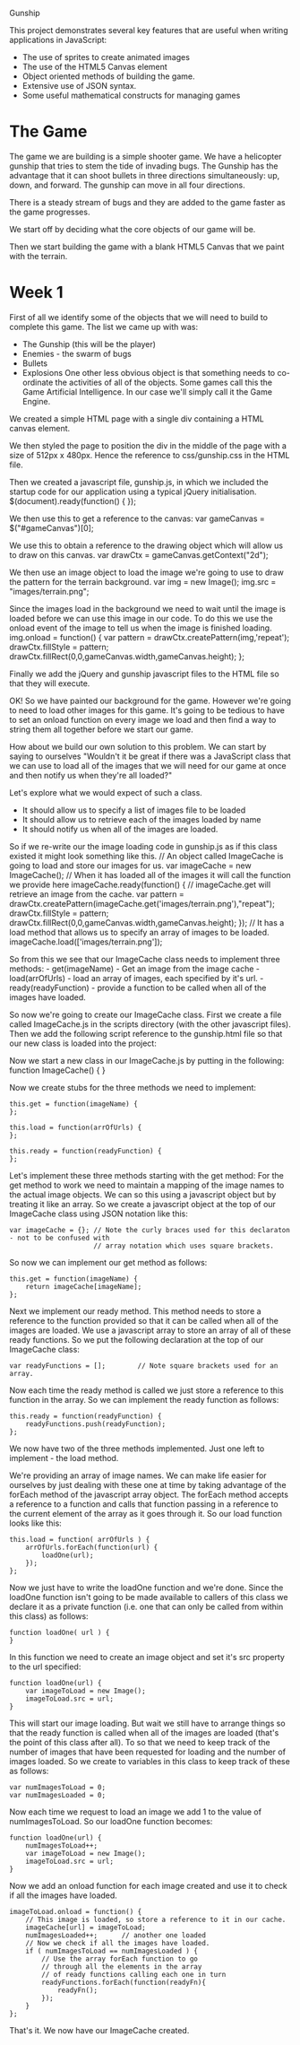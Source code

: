 Gunship

This project demonstrates several key features that are useful when writing applications in JavaScript:
- The use of sprites to create animated images
- The use of the HTML5 Canvas element
- Object oriented methods of building the game.
- Extensive use of JSON syntax.
- Some useful mathematical constructs for managing games

The Game
========
The game we are building is a simple shooter game. We have a helicopter gunship that tries to stem the
tide of invading bugs. The Gunship has the advantage that it can shoot bullets in three directions simultaneously:
up, down, and forward. The gunship can move in all four directions.

There is a steady stream of bugs and they are added to the game faster as the game progresses.

We start off by deciding what the core objects of our game will be.

Then we start building the game with a blank HTML5 Canvas that we paint with the terrain.

Week 1
======== 
First of all we identify some of the objects that we will need to build to complete this game.
The list we came up with was:
- The Gunship (this will be the player)
- Enemies - the swarm of bugs
- Bullets
- Explosions
One other less obvious object is that something needs to co-ordinate the activities of all of 
the objects. Some games call this the Game Artificial Intelligence. In our case we'll simply call 
it the Game Engine.

We created a simple HTML page with a single div containing a HTML canvas element.
	<html>
		<head>
			<title>Helicopter Gunship</title>
			<link rel="stylesheet" type="text/css" href="css/gunship.css"/>
		</head>
		<body>
		<div id="gameDiv">
			<canvas id="gameCanvas"/>
		</div>
		</body>
	</html>

We then styled the page to position the div in the middle of the page with a size of 512px x 480px.
Hence the reference to css/gunship.css in the HTML file.

Then we created a javascript file, gunship.js, in which we included the startup code for our application
using a typical jQuery initialisation.
	$(document).ready(function() {
	});
	
We then use this to get a reference to the canvas:
	var gameCanvas = $("#gameCanvas")[0];

We use this to obtain a reference to the drawing object which will allow us to draw on this canvas.
	var drawCtx = gameCanvas.getContext("2d");
	
We then use an image object to load the image we're going to use to draw the pattern for the terrain background.
	var img = new Image();
	img.src = "images/terrain.png";

Since the images load in the background we need to wait until the image is loaded before we can use this image
in our code. To do this we use the onload event of the image to tell us when the image is finished loading.
	img.onload = function() {
		var pattern = drawCtx.createPattern(img,'repeat');
		drawCtx.fillStyle = pattern;
		drawCtx.fillRect(0,0,gameCanvas.width,gameCanvas.height);
	};

Finally we add the jQuery and gunship javascript files to the HTML file so that they will execute.
<head>
	<script src="scripts/jquery-1.10.2.min.js" type="text/javascript"></script>
	<script src="scripts/Gunship.js" type="text/javascript"></script>
</head>

OK! So we have painted our background for the game. However we're going to need to load other images for this game.
It's going to be tedious to have to set an onload function on every image we load and then find a way to string them all
together before we start our game.

How about we build our own solution to this problem. We can start by saying to ourselves "Wouldn't it be great if there
was a JavaScript class that we can use to load all of the images that we will need for our game at once and then notify
us when they're all loaded?"

Let's explore what we would expect of such a class.
- It should allow us to specify a list of images file to be loaded
- It should allow us to retrieve each of the images loaded by name
- It should notify us when all of the images are loaded.

So if we re-write our the image loading code in gunship.js as if this class existed it might look something like this.
	// An object called ImageCache is going to load and store our images for us.
	var imageCache = new ImageCache();
	// When it has loaded all of the images it will call the function we provide here
	imageCache.ready(function() {
		// imageCache.get will retrieve an image from the cache.
		var pattern = drawCtx.createPattern(imageCache.get('images/terrain.png'),"repeat");
		drawCtx.fillStyle = pattern;
		drawCtx.fillRect(0,0,gameCanvas.width,gameCanvas.height);
		});
	// It has a load method that allows us to specify an array of images to be loaded.
	imageCache.load(['images/terrain.png']);

So from this we see that our ImageCache class needs to implement three methods:
	- get(imageName) - Get an image from the image cache
	- load(arrOfUrls) - load an array of images, each specified by it's url.
	- ready(readyFunction) - provide a function to be called when all of the images have loaded.
	
So now we're going to create our ImageCache class.
First we create a file called ImageCache.js in the scripts directory (with the other javascript files).
Then we add the following script reference to the gunship.html file so that our new class is loaded into the project:
	<script src="scripts/ImageCache.js" type="text/javascript"></script>
	
Now we start a new class in our ImageCache.js by putting in the following:
	function ImageCache() {
	}
	
Now we create stubs for the three methods we need to implement:

	this.get = function(imageName) {
	};
	
	this.load = function(arrOfUrls) {
	};
	
	this.ready = function(readyFunction) {
	};
	
Let's implement these three methods starting with the get method:
For the get method to work we need to maintain a mapping of the image names to the actual
image objects. We can so this using a javascript object but by treating it like an array.
So we create a javascript object at the top of our ImageCache class using JSON notation like this:

	var imageCache = {}; // Note the curly braces used for this declaraton - not to be confused with
						 // array notation which uses square brackets.

So now we can implement our get method as follows:

	this.get = function(imageName) {
		return imageCache[imageName];
	};
	
Next we implement our ready method. This method needs to store a reference to the function provided so that 
it can be called when all of the images are loaded. We use a javascript array to store an array of all of 
these ready functions. So we put the following declaration at the top of our ImageCache class:

	var readyFunctions = [];		// Note square brackets used for an array.
	
Now each time the ready method is called we just store a reference to this function in the array. So
we can implement the ready function as follows:

	this.ready = function(readyFunction) {
		readyFunctions.push(readyFunction);
	};
	
We now have two of the three methods implemented. Just one left to implement - the load method.

We're providing an array of image names. We can make life easier for ourselves by just dealing
with these one at time by taking advantage of the forEach method of the javascript array object.
The forEach method accepts a reference to a function and calls that function passing in a reference
to the current element of the array as it goes through it. So our load function looks like this:

	this.load = function( arrOfUrls ) {
		arrOfUrls.forEach(function(url) {
			loadOne(url);
		});
	};

Now we just have to write the loadOne function and we're done. Since the loadOne function isn't 
going to be made available to callers of this class we declare it as a private function (i.e. one
that can only be called from within this class) as follows:

	function loadOne( url ) {
	}

In this function we need to create an image object and set it's src property to the url specified:

	function loadOne(url) {
		var imageToLoad = new Image();
		imageToLoad.src = url;
	}

This will start our image loading. But wait we still have to arrange things so that the ready function 
is called when all of the images are loaded (that's the point of this class after all). To so that we need
to keep track of the number of images that have been requested for loading and the number of images loaded.
So we create to variables in this class to keep track of these as follows:

	var numImagesToLoad = 0;
	var numImagesLoaded = 0;
	
Now each time we request to load an image we add 1 to the value of numImagesToLoad. So our loadOne
function becomes:

	function loadOne(url) {
		numImagesToLoad++;
		var imageToLoad = new Image();
		imageToLoad.src = url;
	}

Now we add an onload function for each image created and use it to check if all the images have loaded.

	imageToLoad.onload = function() {
		// This image is loaded, so store a reference to it in our cache.
		imageCache[url] = imageToLoad;
		numImagesLoaded++;		// another one loaded
		// Now we check if all the images have loaded.
		if ( numImagesToLoad == numImagesLoaded ) {
			// Use the array forEach function to go
			// through all the elements in the array
			// of ready functions calling each one in turn
			readyFunctions.forEach(function(readyFn){
				readyFn();
			});
		}
	};

That's it. We now have our ImageCache created.